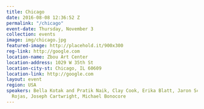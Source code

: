 ```yaml
---
title: Chicago
date: 2016-08-08 12:36:52 Z
permalink: "/chicago"
event-date: Thursday, November 3
collection: events
image: img/chicago.jpg
featured-image: http://placehold.it/900x300
reg-link: http://google.com
location-name: Zbou Art Center
location-address: 1029 W 35th St
location-city-st: Chicago, IL 60609
location-link: http://google.com
layout: event
region: USA
speakers: Bella Kotak and Pratik Naik, Clay Cook, Erika Blatt, Jaron Schneider, Jeff
  Rojas, Joseph Cartwright, Michael Bonocore
---
```


